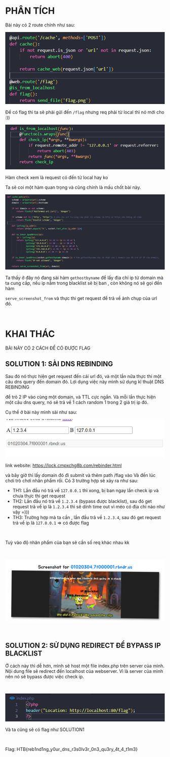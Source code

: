 # PHÂN TÍCH

Bài này có 2 route chính như sau:

![](images/2021-12-30-20-12-56.png)

Để có flag thì ta sẽ phải gửi đến `/flag` nhưng req phải từ local thì nó mới cho :))

![](images/2021-12-30-20-13-47.png)

Hàm check xem là request có đến từ local hay ko

Ta sẽ coi một hàm quan trọng và cũng chính là mấu chốt bài này.

![](images/2021-12-30-20-15-44.png)

Ta thấy ở đây nó đang sài hàm `gethostbyname` để lấy địa chỉ ip từ domain mà ta cung cấp, nếu ip nằm trong blacklist sẽ bị ban , còn không nó sẽ gọi đến hàm

 `serve_screenshot_from` và thực thi get request để trả về ảnh chụp của url đó.



<br>

# KHAI THÁC

BÀI NÀY CÓ 2 CÁCH ĐỂ CÓ ĐƯỢC FLAG
<br>

## SOLUTION 1: SÀI DNS REBINDING


Sau đó nó thực hiện get request đến cái url đó, và một lần nữa thực thi một câu dns query đến domain đó. Lợi dụng việc này mình sử dụng kĩ thuật DNS REBINDING

để trỏ 2 IP vào cùng một domain, và TTL cực ngắn. Và mỗi lần thực hiện một câu dns query, nó sẽ trả về 1 cách random 1 trong 2 giá trị ip đó.

Cụ thể ở bài này mình sài như sau:  

![](images/2021-12-30-20-05-29.png)

link website: https://lock.cmpxchg8b.com/rebinder.html

và bây giờ thì lấy domain đó đi submit và thêm path /flag vào
Và đến lúc chơi trò chơi nhân phẩm rồi. 
Có 3 trường hợp sẽ xảy ra như sau:
+ TH1: Lần đầu nó trả về `127.0.0.1` thì xong, bị ban ngay lần check ip và chưa thực thi get request
+ TH2: Lần đầu nó trả về `1.2.3.4` (bypass được blacklist), sau đó get request trả về ip là `1.2.3.4` thì sẽ dính time out vì méo có địa chỉ nào như vậy =)))
+ TH3: Trường hợp mà ta cần , lần đầu trả về `1.2.3.4`, sau đó get request trả về ip là `127.0.0.1` => có được flag

<br>

Tuỳ vào độ nhân phẩm của bạn sẽ cần số req khác nhau kk

<br>

![](images/2021-12-30-20-02-04.png)

<br>

## SOLUTION 2: SỬ DỤNG REDIRECT ĐỂ BYPASS IP BLACKLIST

Ở cách này thì dễ hơn, mình sẽ host một file index.php trên server của mình. Nội dung file sẽ redirect đến localhost của webserver. Vì là server của mình nên nó sẽ bypass được việc check ip.

</br>

![](images/2021-12-30-20-21-33.png)

Và ta cũng sẽ có flag như SOLUTION1

<br>


Flag: HTB{reb1nd1ng_y0ur_dns_r3s0lv3r_0n3_qu3ry_4t_4_t1m3}